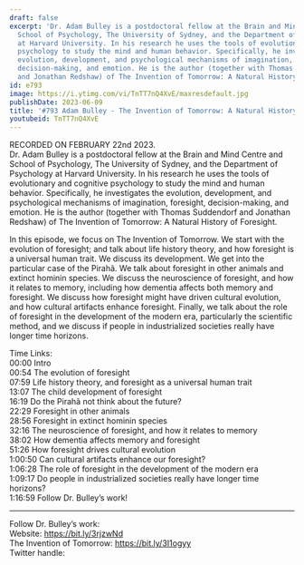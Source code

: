 ```yaml
---
draft: false
excerpt: 'Dr. Adam Bulley is a postdoctoral fellow at the Brain and Mind Centre and
  School of Psychology, The University of Sydney, and the Department of Psychology
  at Harvard University. In his research he uses the tools of evolutionary and cognitive
  psychology to study the mind and human behavior. Specifically, he investigates the
  evolution, development, and psychological mechanisms of imagination, foresight,
  decision-making, and emotion. He is the author (together with Thomas Suddendorf
  and Jonathan Redshaw) of The Invention of Tomorrow: A Natural History of Foresight.'
id: e793
image: https://i.ytimg.com/vi/TnTT7nQ4XvE/maxresdefault.jpg
publishDate: 2023-06-09
title: '#793 Adam Bulley - The Invention of Tomorrow: A Natural History of Foresight'
youtubeid: TnTT7nQ4XvE
---
```

RECORDED ON FEBRUARY 22nd 2023.  
Dr. Adam Bulley is a postdoctoral fellow at the Brain and Mind Centre and School of Psychology, The University of Sydney, and the Department of Psychology at Harvard University. In his research he uses the tools of evolutionary and cognitive psychology to study the mind and human behavior. Specifically, he investigates the evolution, development, and psychological mechanisms of imagination, foresight, decision-making, and emotion. He is the author (together with Thomas Suddendorf and Jonathan Redshaw) of The Invention of Tomorrow: A Natural History of Foresight.

In this episode, we focus on The Invention of Tomorrow. We start with the evolution of foresight; and talk about life history theory, and how foresight is a universal human trait. We discuss its development. We get into the particular case of the Pirahã. We talk about foresight in other animals and extinct hominin species. We discuss the neuroscience of foresight, and how it relates to memory, including how dementia affects both memory and foresight. We discuss how foresight might have driven cultural evolution, and how cultural artifacts enhance foresight. Finally, we talk about the role of foresight in the development of the modern era, particularly the scientific method, and we discuss if people in industrialized societies really have longer time horizons.

Time Links:  
00:00 Intro  
00:54  The evolution of foresight  
07:59  Life history theory, and foresight as a universal human trait  
13:07  The child development of foresight  
16:19  Do the Pirahã not think about the future?  
22:29  Foresight in other animals  
28:56  Foresight in extinct hominin species  
32:16  The neuroscience of foresight, and how it relates to memory  
38:02  How dementia affects memory and foresight  
51:26  How foresight drives cultural evolution  
1:00:50  Can cultural artifacts enhance our foresight?  
1:06:28  The role of foresight in the development of the modern era  
1:09:17  Do people in industrialized societies really have longer time horizons?  
1:16:59  Follow Dr. Bulley’s work!

---

Follow Dr. Bulley’s work:  
Website: https://bit.ly/3rjzwNd  
The Invention of Tomorrow: https://bit.ly/3I1ogyy  
Twitter handle: 
